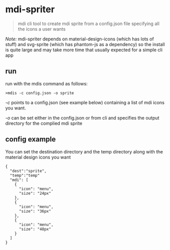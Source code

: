 # mdi-spriter
> mdi cli tool to create mdi sprite from a config.json file specifying all the icons a user wants

*Note:* mdi-spriter depends on material-design-icons (which has lots of stuff) and svg-sprite (which has phantom-js as a dependency) so the install is quite large and may take more time that usually expected for a simple cli app

## run
run with the mdis command as follows:

```
>mdis -c config.json -o sprite
```

*-c* points to a config.json (see example below) containing a list of mdi icons you want.

*-o* can be set either in the config.json or from cli and specifies the output directory for the complied mdi sprite

## config example

You can set the destination directory and the temp directory along with the material design icons  you want

```
{
  "dest":"sprite",
  "temp":"temp"
  "mdi": [
    {
      "icon": "menu",
      "size": "24px"
    },
    {
      "icon": "menu",
      "size": "36px"
    },
    {
      "icon": "menu",
      "size": "48px"
    }
  ]
}

```
